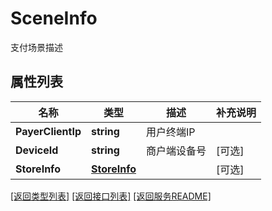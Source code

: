 # SceneInfo

支付场景描述

## 属性列表

名称 | 类型 | 描述 | 补充说明
------------ | ------------- | ------------- | -------------
**PayerClientIp** | **string** | 用户终端IP  | 
**DeviceId** | **string** | 商户端设备号  | [可选] 
**StoreInfo** | [**StoreInfo**](StoreInfo.md) |  | [可选] 

[\[返回类型列表\]](README.md#类型列表)
[\[返回接口列表\]](README.md#接口列表)
[\[返回服务README\]](README.md)


